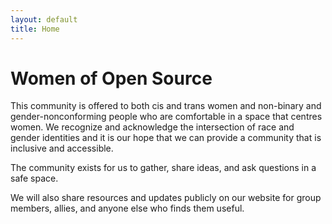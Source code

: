 ```yaml
---
layout: default
title: Home
---
```


# Women of Open Source

This community is offered to both cis and trans women and non-binary and gender-nonconforming people who are comfortable in a space that centres women. We recognize and acknowledge the intersection of race and gender identities and it is our hope that we can provide a community that is inclusive and accessible.

The community exists for us to gather, share ideas, and ask questions in a safe space. 

We will also share resources and updates publicly on our website for group members, allies, and anyone else who finds them useful.


